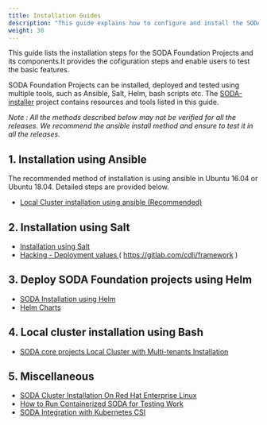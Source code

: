 ```yaml
---
title: Installation Guides
description: "This guide explains how to configure and install the SODA Foundation Projects with its components and test basic features."
weight: 30
---
```


This guide lists the installation steps for the SODA Foundation Projects and its components.It provides the cofiguration steps and enable users to test the basic features.

SODA Foundation Projects can be installed, deployed and tested using multiple tools, such as Ansible, Salt, Helm, bash scripts etc. The [SODA-installer](https://github.com/sodafoundation/installer) project contains resources and tools listed in this guide.

*Note : All the methods described below may not be verified for all the releases. We recommend the ansible install method and ensure to test it in all the releases.*

## 1. Installation using Ansible

The recommended method of installation is using ansible in Ubuntu 16.04 or Ubuntu 18.04. Detailed steps are provided below.

* [Local Cluster installation using ansible (Recommended)](/guides/installer-guides/using-ansible/)

## 2. Installation using Salt

* [Installation using Salt](/guides/installer-guides/using-salt/)
* [Hacking - Deployment values ](/guides/installer-guides/using-salt/hacking)
  ( https://gitlab.com/cdli/framework )
  
## 3. Deploy SODA Foundation projects using Helm

* [SODA Installation using Helm](/guides/installer-guides/using-helm/)
* [Helm Charts](/guides/installer-guides/using-helm/charts)



## 4. Local cluster installation using Bash

* [SODA core projects Local Cluster with Multi-tenants Installation](/guides/installer-guides/using-devsds/)

## 5. Miscellaneous

* [SODA Cluster Installation On Red Hat Enterprise Linux](/guides/installer-guides/for-rhel/)
* [How to Run Containerized SODA for Testing Work](/guides/installer-guides/containerized/)
* [SODA Integration with Kubernetes CSI](/guides/integration-guides/kubernetes-csi-integration/)

